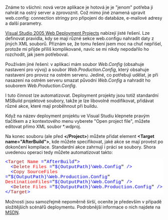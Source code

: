 <!-- dcterms:identifier = aspnetcz#140 -->
<!-- dcterms:title = Konec zmatku s web.config: různé konfigurace pro vývojovou a ostrou verzi -->
<!-- dcterms:abstract = Známe to všichni: při nahrávání nové verze aplikace je třeba čarovat s web.configem, měnit connection stringy a jiné parametry... Web Deployment Projects nabízejí vestavěné řešení, které ale pokládám za poněkud nešikovné. Lze je ale "přiohnout" a usnadnit si život. -->
<!-- np9:categoryId = 1 -->
<!-- x4w:category = IT -->
<!-- np9:authorId = 1 -->
<!-- np9:authorEmail = michal.valasek@altairis.cz -->
<!-- dcterms:creator = Michal Altair Valášek -->
<!-- dcterms:created = 2007-02-13T16:30:39.613+01:00 -->
<!-- dcterms:dateAccepted = 2007-02-13T16:30:39.613+01:00 -->

 <p>Známe to všichni: nová verze aplikace je hotová je je "jenom" potřeba ji nahrát na ostrý server a zprovoznit. Což mimo jiné znamená upravit web.config: connection stringy pro připojení do databáze, e-mailové adresy a další parametry.</p><p><a href="http://msdn2.microsoft.com/en-us/asp.net/aa336619.aspx">Visual Studio 2005 Web Deployment Projects</a> nabízejí jisté řešení. Lze definovat pravidla, kdy se mají různé sekce web.configu nahradit daty z jiných XML souborů. Přiznám se, že tomu řešení jsem moc na chuť nepřišel, protože mi přijde příliš komplikované, navíc se mi nikdy nepodařilo ho rozchodit, jak jsem potřeboval.</p><p>Používám jiné řešení: v aplikaci mám soubor <em>Web.Config</em> (obsahuje nastavení pro vývoj) a soubor <em>Web.Production.Config</em>, který obsahuje nastavení pro provoz na ostrém serveru. Jediné, co potřebuji udělat, je při nasazení na ostrém serveru smazat původní <em>Web.Config</em> a nahradit ho souborem <em>Web.Production.Config</em>.</p><p>I tuto činnost lze automatizovat. Deployment projekty jsou totiž standardní MSBuild projektové soubory, takže je lze libovolně modifikovat, přidávat různé akce, které mají proběhnout při buildu.</p><p>Když na název deployment projektu ve Visual Studiu klepnete pravým tlačítkem a z kontextového menu vyberete "Open project file", můžete editovat přímo XML soubor *.wdproj.</p><p>Na konec souboru (ale před <strong>&lt;/Project&gt;</strong>) můžete přidat element <strong>&lt;Target name="AfterBuild"&gt;</strong>, kde můžete specifikovat, jaké akce se mají provést po dokončení kompilace. Standardní akce zahrnují i práci se soubory. Shora uvedenou operaci tedy můžete automatizovat takto:</p><div style="FONT-SIZE: 11pt; BACKGROUND: white; COLOR: black; FONT-FAMILY: Consolas, Courier New, monospace"><p style="MARGIN: 0px"><span style="COLOR: blue">&lt;</span><span style="COLOR: #a31515">Target</span> <span style="COLOR: blue"></span><span style="COLOR: red">Name</span> <span style="COLOR: blue">=</span>"<span style="COLOR: blue">AfterBuild</span>"<span style="COLOR: blue">&gt;</span></p><p style="MARGIN: 0px"><span style="COLOR: blue">  &lt;</span><span style="COLOR: #a31515">Delete</span> <span style="COLOR: blue"></span><span style="COLOR: red">Files</span> <span style="COLOR: blue">=</span>"<span style="COLOR: blue">$(OutputPath)\Web.Config</span>"<span style="COLOR: blue"> /&gt;</span></p><p style="MARGIN: 0px"><span style="COLOR: blue">  &lt;</span><span style="COLOR: #a31515">Copy</span> <span style="COLOR: blue"></span><span style="COLOR: red">SourceFiles</span> <span style="COLOR: blue">=</span>"<span style="COLOR: blue">$(OutputPath)\Web.Production.Config</span>"<span style="COLOR: blue"> </span><span style="COLOR: red">DestinationFiles</span><span style="COLOR: blue">=</span>"<span style="COLOR: blue">$(OutputPath)\Web.Config</span>"<span style="COLOR: blue"> /&gt;</span></p><p style="MARGIN: 0px"><span style="COLOR: blue">  &lt;</span><span style="COLOR: #a31515">Delete</span> <span style="COLOR: blue"></span><span style="COLOR: red">Files</span> <span style="COLOR: blue">=</span>"<span style="COLOR: blue">$(OutputPath)\Web.Production.Config</span>"<span style="COLOR: blue"> /&gt;</span></p><p style="MARGIN: 0px"><span style="COLOR: blue">&lt;/</span><span style="COLOR: #a31515">Target</span><span style="COLOR: blue">&gt;</span> </p></div><p>Možnosti jsou samozřejmě nepoměrně širší, oceníte je především v případě složitějších scénářů deploymentu. Podrobnější informace o nich najdete na <a href="http://msdn2.microsoft.com/en-us/ms171462.aspx">MSDN</a>.</p><!--EndFragment-->